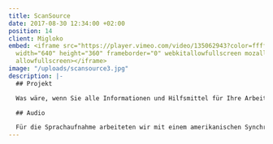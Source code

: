 ```yaml
---
title: ScanSource
date: 2017-08-30 12:34:00 +02:00
position: 14
client: Migloko
embed: <iframe src="https://player.vimeo.com/video/135062943?color=ffffff&title=0&byline=0&portrait=0"
  width="640" height="360" frameborder="0" webkitallowfullscreen mozallowfullscreen
  allowfullscreen></iframe>
image: "/uploads/scansource3.jpg"
description: |-
  ## Projekt

  Was wäre, wenn Sie alle Informationen und Hilfsmittel für Ihre Arbeit immer und überall hätten? In diesem Video erzählt ScanSource von seiner neuen Technologie PartnerPAD.

  ## Audio

  Für die Sprachaufnahme arbeiteten wir mit einem amerikanischen Synchronsprecher zusammen, ausgerichtet auf das internationale Publikum und die internationalen Kunden des Unternehmens. Beim Komponieren der Musik haben wir nach einem modernen Business-Ton gesucht, der sich warm und menschlich anfühlt.
---
```


